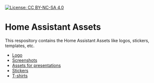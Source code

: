 [![License: CC BY-NC-SA 4.0](https://img.shields.io/badge/License-CC%20BY--NC--SA%204.0-lightgrey.svg)](https://creativecommons.org/licenses/by-nc-sa/4.0/)

# Home Assistant Assets

This respository contains the Home Assistant Assets like logos, stickers, templates, etc.

 - [Logo](/logo)
 - [Screenshots](/screenshots)
 - [Assets for presentations](/presentations)
 - [Stickers](/stickers)
 - [T-shirts](/t-shirt)
